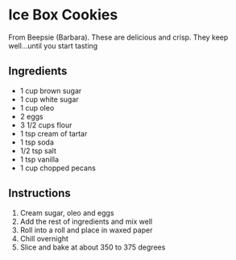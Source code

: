# Ice Box Cookies

From Beepsie (Barbara). These are delicious and crisp. They keep well...until you start tasting

## Ingredients

- 1 cup brown sugar
- 1 cup white sugar
- 1 cup oleo
- 2 eggs
- 3 1/2 cups flour
- 1 tsp cream of tartar
- 1 tsp soda
- 1/2 tsp salt
- 1 tsp vanilla
- 1 cup chopped pecans

## Instructions

1. Cream sugar, oleo and eggs
2. Add the rest of ingredients and mix well
3. Roll into a roll and place in waxed paper
4. Chill overnight
5. Slice and bake at about 350 to 375 degrees
